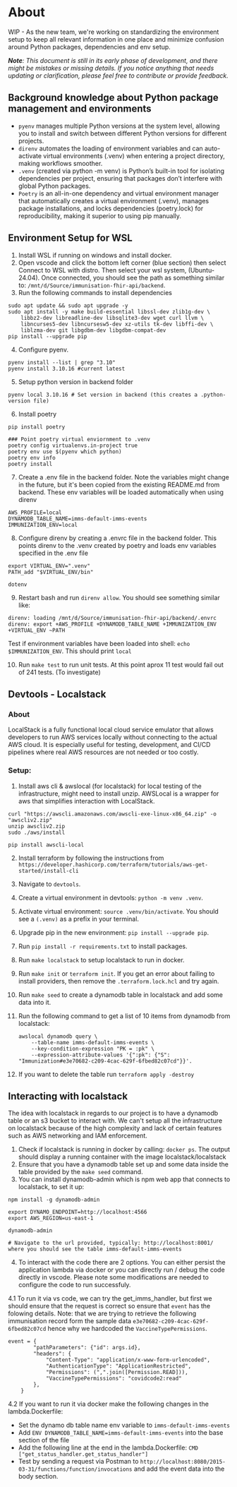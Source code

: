 # About
WIP - As the new team, we're working on standardizing the environment setup to keep all relevant information in one place and minimize confusion around Python packages, dependencies and env setup. 

<em>**Note**: This document is still in its early phase of development, and there might be mistakes or missing details. If you notice anything that needs updating or clarification, please feel free to contribute or provide feedback.</em>

## Background knowledge about Python package management and environments
- `pyenv` manages multiple Python versions at the system level, allowing you to install and switch between different Python versions for different projects.
- `direnv` automates the loading of environment variables and can auto-activate virtual environments (.venv) when entering a project directory, making workflows smoother.
- `.venv` (created via python -m venv) is Python’s built-in tool for isolating dependencies per project, ensuring that packages don’t interfere with global Python packages.
- `Poetry` is an all-in-one dependency and virtual environment manager that automatically creates a virtual environment (.venv), manages package installations, and locks dependencies (poetry.lock) for reproducibility, making it superior to using pip manually.

## Environment Setup for WSL
1. Install WSL if running on windows and install docker.
2. Open vscode and click the bottom left corner (blue section) then select Connect to WSL with distro. Then select your wsl system, (Ubuntu-24.04).
Once connected, you should see the path as something similar to: `/mnt/d/Source/immunisation-fhir-api/backend`.
3. Run the following commands to install dependencies

```
sudo apt update && sudo apt upgrade -y
sudo apt install -y make build-essential libssl-dev zlib1g-dev \
    libbz2-dev libreadline-dev libsqlite3-dev wget curl llvm \
    libncurses5-dev libncursesw5-dev xz-utils tk-dev libffi-dev \
    liblzma-dev git libgdbm-dev libgdbm-compat-dev
pip install --upgrade pip
```

4. Configure pyenv.

```
pyenv install --list | grep "3.10"
pyenv install 3.10.16 #current latest
```

5. Setup python version in backend folder
```
pyenv local 3.10.16 # Set version in backend (this creates a .python-version file)
```

6. Install poetry
```
pip install poetry

### Point poetry virtual enviornment to .venv
poetry config virtualenvs.in-project true
poetry env use $(pyenv which python)
poetry env info
poetry install
```

7. Create a .env file in the backend folder. Note the variables might change in the future, but it's been copied from the existing README.md from backend. These env variables will be loaded automatically when using direnv

```
AWS_PROFILE=local
DYNAMODB_TABLE_NAME=imms-default-imms-events 
IMMUNIZATION_ENV=local 
```

8. Configure direnv by creating a .envrc file in the backend folder. This points direnv to the .venv created by poetry and loads env variables specified in the .env file

```
export VIRTUAL_ENV=".venv"
PATH_add "$VIRTUAL_ENV/bin"

dotenv
```

9. Restart bash and run `direnv allow`. You should see something similar like: 
```
direnv: loading /mnt/d/Source/immunisation-fhir-api/backend/.envrc
direnv: export +AWS_PROFILE +DYNAMODB_TABLE_NAME +IMMUNIZATION_ENV +VIRTUAL_ENV ~PATH
```
Test if environment variables have been loaded into shell: `echo $IMMUNIZATION_ENV`. This should print `local`


10. Run `make test` to run unit tests. At this point aprox 11 test would fail out of 241 tests. (To investigate)


## Devtools - Localstack

### About 
LocalStack is a fully functional local cloud service emulator that allows developers to run AWS services locally without connecting to the actual AWS cloud. It is especially useful for testing, development, and CI/CD pipelines where real AWS resources are not needed or too costly.

### Setup:
1. Install aws cli & awslocal (for localstack) for local testing of the infrastructure, might need to install unzip. AWSLocal is a wrapper for aws that simplifies interaction with LocalStack.

```
curl "https://awscli.amazonaws.com/awscli-exe-linux-x86_64.zip" -o "awscliv2.zip"
unzip awscliv2.zip
sudo ./aws/install

pip install awscli-local
```
2. Install terraform by following the instructions from `https://developer.hashicorp.com/terraform/tutorials/aws-get-started/install-cli`

3. Navigate to `devtools`. 
4. Create a virtual environment in devtools: `python -m venv .venv`.
5. Activate virtual environment: `source .venv/bin/activate`. You should see a `(.venv)` as a prefix in your terminal.
6. Upgrade pip in the new environment: `pip install --upgrade pip`.
7. Run `pip install -r requirements.txt` to install packages.
8. Run `make localstack` to setup localstack to run in docker.
9. Run `make init` or `terraform init`. If you get an error about failing to install providers, then remove the `.terraform.lock.hcl` and try again.
10. Run `make seed` to create a dynamodb table in localstack and add some data into it.
11. Run the following command to get a list of 10 items from dynamodb from localstack: 
    ```
    awslocal dynamodb query \
        --table-name imms-default-imms-events \
        --key-condition-expression "PK = :pk" \
        --expression-attribute-values '{":pk": {"S": "Immunization#e3e70682-c209-4cac-629f-6fbed82c07cd"}}'.
    ```
12. If you want to delete the table run `terraform apply -destroy`

## Interacting with localstack

The idea with localstack in regards to our project is to have a dynamodb table or an s3 bucket to interact with. We can't setup all the infrastructure on localstack because of the high complexity and lack of certain features such as AWS networking and IAM enforcement.

1. Check if localstack is running in docker by calling: `docker ps`. The output should display a running container with the image localstack/localstack
2. Ensure that you have a dynamodb table set up and some data inside the table provided by the `make seed` command.
3. You can install dynamodb-admin which is npm web app that connects to localstack, to set it up: 
```
npm install -g dynamodb-admin

export DYNAMO_ENDPOINT=http://localhost:4566
export AWS_REGION=us-east-1

dynamodb-admin

# Navigate to the url provided, typically: http://localhost:8001/ where you should see the table imms-default-imms-events
```

4. To interact with the code there are 2 options. You can either persist the application lambda via docker or you can directly run / debug the code directly in vscode. Please note some modifications are needed to configure the code to run successfuly. 

4.1 To run it via vs code, we can try the get_imms_handler, but first we should ensure that the request is correct so ensure that `event` has the folowing details. Note: that we are trying to retrieve the following immunisation record form the sample data `e3e70682-c209-4cac-629f-6fbed82c07cd` hence why we hardcoded the `VaccineTypePermissions`.

```
event = {
        "pathParameters": {"id": args.id},
        "headers": {
            "Content-Type": "application/x-www-form-urlencoded",
            "AuthenticationType": "ApplicationRestricted",
            "Permissions": (",".join([Permission.READ])),
            "VaccineTypePermissions": "covidcode2:read"
        },
    }
```
4.2 If you want to run it via docker make the following changes in the lambda.Dockerfile:
- Set the dynamo db table name env variable to `imms-default-imms-events` 
- Add `ENV DYNAMODB_TABLE_NAME=imms-default-imms-events` into the base section of the file
- Add the following line at the end in the lambda.Dockerfile:  `CMD ["get_status_handler.get_status_handler"]`
- Test by sending a request via Postman to `http://localhost:8080/2015-03-31/functions/function/invocations` and add the event data into the body section.

